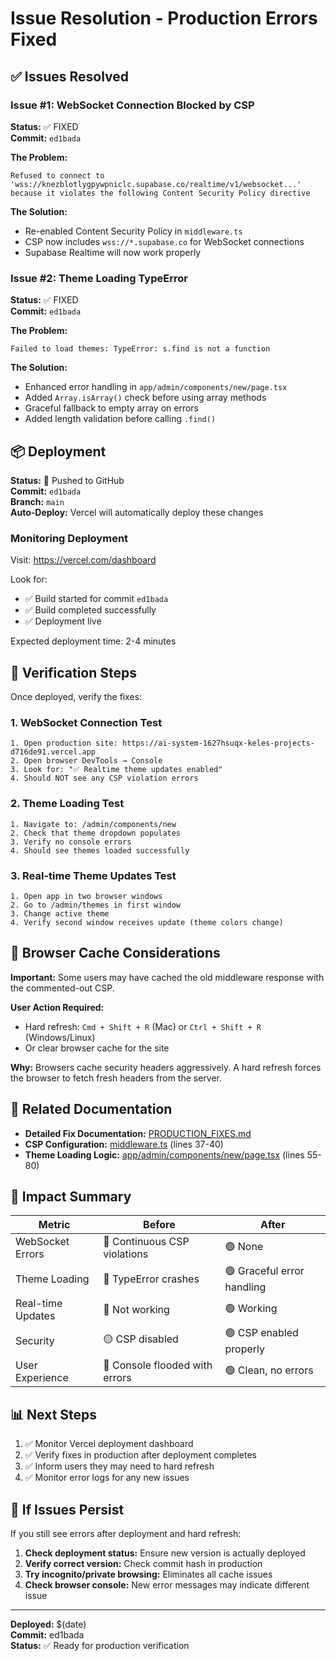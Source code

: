 # Issue Resolution - Production Errors Fixed

## ✅ Issues Resolved

### Issue #1: WebSocket Connection Blocked by CSP
**Status:** ✅ FIXED  
**Commit:** `ed1bada`

**The Problem:**
```
Refused to connect to 'wss://knezblotlygpywpniclc.supabase.co/realtime/v1/websocket...'
because it violates the following Content Security Policy directive
```

**The Solution:**
- Re-enabled Content Security Policy in `middleware.ts`
- CSP now includes `wss://*.supabase.co` for WebSocket connections
- Supabase Realtime will now work properly

### Issue #2: Theme Loading TypeError
**Status:** ✅ FIXED  
**Commit:** `ed1bada`

**The Problem:**
```
Failed to load themes: TypeError: s.find is not a function
```

**The Solution:**
- Enhanced error handling in `app/admin/components/new/page.tsx`
- Added `Array.isArray()` check before using array methods
- Graceful fallback to empty array on errors
- Added length validation before calling `.find()`

## 📦 Deployment

**Status:** 🚀 Pushed to GitHub  
**Commit:** `ed1bada`  
**Branch:** `main`  
**Auto-Deploy:** Vercel will automatically deploy these changes

### Monitoring Deployment

Visit: https://vercel.com/dashboard

Look for:
- ✅ Build started for commit `ed1bada`
- ✅ Build completed successfully
- ✅ Deployment live

Expected deployment time: 2-4 minutes

## 🧪 Verification Steps

Once deployed, verify the fixes:

### 1. WebSocket Connection Test
```
1. Open production site: https://ai-system-1627hsuqx-keles-projects-d716de91.vercel.app
2. Open browser DevTools → Console
3. Look for: "✅ Realtime theme updates enabled"
4. Should NOT see any CSP violation errors
```

### 2. Theme Loading Test
```
1. Navigate to: /admin/components/new
2. Check that theme dropdown populates
3. Verify no console errors
4. Should see themes loaded successfully
```

### 3. Real-time Theme Updates Test
```
1. Open app in two browser windows
2. Go to /admin/themes in first window
3. Change active theme
4. Verify second window receives update (theme colors change)
```

## 🔄 Browser Cache Considerations

**Important:** Some users may have cached the old middleware response with the commented-out CSP.

**User Action Required:**
- Hard refresh: `Cmd + Shift + R` (Mac) or `Ctrl + Shift + R` (Windows/Linux)
- Or clear browser cache for the site

**Why:** Browsers cache security headers aggressively. A hard refresh forces the browser to fetch fresh headers from the server.

## 📝 Related Documentation

- **Detailed Fix Documentation:** [PRODUCTION_FIXES.md](./PRODUCTION_FIXES.md)
- **CSP Configuration:** [middleware.ts](./middleware.ts) (lines 37-40)
- **Theme Loading Logic:** [app/admin/components/new/page.tsx](./app/admin/components/new/page.tsx) (lines 55-80)

## 🎯 Impact Summary

| Metric | Before | After |
|--------|--------|-------|
| WebSocket Errors | 🔴 Continuous CSP violations | 🟢 None |
| Theme Loading | 🔴 TypeError crashes | 🟢 Graceful error handling |
| Real-time Updates | 🔴 Not working | 🟢 Working |
| Security | 🟡 CSP disabled | 🟢 CSP enabled properly |
| User Experience | 🔴 Console flooded with errors | 🟢 Clean, no errors |

## 📊 Next Steps

1. ✅ Monitor Vercel deployment dashboard
2. ✅ Verify fixes in production after deployment completes
3. ✅ Inform users they may need to hard refresh
4. ✅ Monitor error logs for any new issues

## 🐛 If Issues Persist

If you still see errors after deployment and hard refresh:

1. **Check deployment status:** Ensure new version is actually deployed
2. **Verify correct version:** Check commit hash in production
3. **Try incognito/private browsing:** Eliminates all cache issues
4. **Check browser console:** New error messages may indicate different issue

---

**Deployed:** $(date)  
**Commit:** ed1bada  
**Status:** ✅ Ready for production verification

